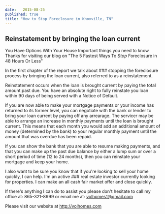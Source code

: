 ```yaml
---
date:   2015-08-25
published: true
title: "How to Stop Foreclosure in Knoxville, TN"
---
```


## Reinstatement by bringing the loan current
You Have Options With Your House
Important things you need to know
Thanks for visiting our blog on "The 5 Fastest Ways To *Stop* Foreclosure in 48 Hours Or Less"

In the first chapter of the report we talk about ### stopping the foreclosure process by bringing the loan current, also
referred to as a reinstatement.

Reinstatement occurs when the loan is brought current by paying the total amount past due. You have an absolute right to fully reinstate you loan within 90 days of being served with a Notice of Default. 

If you are now able to make your mortgage payments or your income has returned to its former level, you can negotiate with the bank or lender to bring your loan current by paying off any arrearage. The servicer may be able to arrange an increase in monthly payments until the loan is brought current. This means that each month you would add an additional amount of money (determined by the bank) to your regular monthly payment until the amount that was overdue has been repaid.

If you can show the bank that you are able to resume making payments, and that you can make up the past due balance by either a lump sum or over a short period of time (12 to 24 months), then you can reinstate your mortgage and keep your home.

I also want to be sure you know that if you're looking to sell your home quickly, I can help. I'm an active ### real estate investor currently looking for properties. I can make an all cash fair market offer and close quickly.

If there's anything I can do to assist you please don't hesitate to call my office at: 865-321-8999 or email me at: volhomes1@gmail.com

Please visit our website at http://volhomes.com
